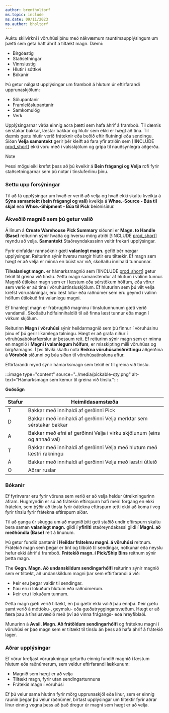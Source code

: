 ```yaml
---
author: brentholtorf
ms.topic: include
ms.date: 09/11/2023
ms.author: bholtorf
---
```


Auktu skilvirkni í vöruhúsi þínu með nákvæmum rauntímaupplýsingum um þætti sem geta haft áhrif á tiltækt magn. Dæmi: 

* Birgðastig
* Staðsetningar
* Vinnslustig
* Hlutir í sóttkví
* Bókanir

Þú getur nálgast upplýsingar um framboð á hlutum úr eftirfarandi upprunaskjölum:

* Sölupantanir
* Framleiðslupantanir
* Samkomulög
* Verk

Upplýsingarnar virða einnig aðra þætti sem hafa áhrif á framboð. Til dæmis sérstakar bakkar, læstar bakkar og hlutir sem ekki er hægt að tína. Til dæmis gætu hlutir verið fráteknir eða beðið eftir flutningi eða sendingu. Síðan **Velja samantekt**  gerir þér kleift að fara yfir atriðin sem [!INCLUDE [prod_short](prod_short.md)] ekki voru með í valsskjölum og grípa til nauðsynlegra aðgerða.

> [!NOTE]
> Þessi möguleiki krefst þess að þú kveikir á **Bein frágangi og Velja** rofi fyrir staðsetningarnar sem þú notar í tínsluferlinu þínu.

### <a name="set-up-previews"></a>Settu upp forsýningar

Til að fá upplýsingar um hvað er verið að velja og hvað ekki skaltu kveikja á **Sýna samantekt (bein frágangi og vali)** kveikja á **Whse.-Source - Búa til skjal** eða **Whse.-Shipment - Búa til Pick** beiðnisíður.

### <a name="determine-the-quantity-you-can-pick"></a>Ákveðið magnið sem þú getur valið

Á línum á  **Create Warehouse Pick Summary** síðunni er **Magn. to Handle (Base)** reiturinn sýnir hvaða og hversu mörg atriði [!INCLUDE [prod_short](prod_short.md)] reyndu að velja.  **Samantekt** Staðreyndakassinn veitir frekari upplýsingar.

Fyrir einfaldar rannsóknir gæti **valanlegt magn.**  gefið þér nægar upplýsingar. Reiturinn sýnir hversu margir hlutir eru tiltækir. Ef magn sem hægt er að velja er minna en búist var við, skoðaðu innihald tunnunnar.

 **Tilvalanlegt magn.** er hámarksmagnið sem [!INCLUDE [prod_short](prod_short.md)] getur tekið til greina við tínslu. Þetta magn samanstendur af hlutum í valinn tunnur. Magnið útilokar magn sem er í læstum eða sérstökum hólfum, eða vörur sem verið er að tína í vöruhústínsluskjölum. Ef hluturinn sem þú vilt velja krefst vörurakningar, eru læst lotu- eða raðnúmer sem eru geymd í valinn hólfum útilokuð frá valanlegu magni.

Ef tínanlegt magn er frábrugðið magninu í tínslutunnunum gæti verið vandamál. Skoðaðu hólfainnihaldið til að finna læst tunnur eða magn í virkum skjölum.

Reiturinn **Magn í vöruhúsi**  sýnir heildarmagnið sem þú finnur í vöruhúsinu þínu ef þú gerir líkamlega talningu. Hægt er að grafa niður í vöruhúsabókarfærslur úr þessum reit. Ef reiturinn sýnir magn sem er minna en magnið í **Magni í valanlegum hólfum**, er misskipting milli vöruhúss og birgðamagns. Í því tilviki skaltu nota **Reikna vöruhúsaleiðréttingu** aðgerðina á  **Vörubók** síðunni og búa síðan til vöruhúsatínsluna aftur.

Eftirfarandi mynd sýnir hámarksmagn sem tekið er til greina við tínslu.

:::image type="content" source="../media/pickable-qty.png" alt-text="Hámarksmagn sem kemur til greina við tínslu.":::

**Goðsögn**

|Stafur  |Heimildasamstæða  |
|---------|---------|
|T     |Bakkar með innihaldi af gerðinni Pick         |
|D     |Bakkar með innihaldi af gerðinni Velja merktar sem sérstakar bakkar        |
|A     |Bakkar með efni af gerðinni Velja í virku skjölunum (eins og annað val)       |
|T     |Bakkar með innihaldi af gerðinni Velja með hlutum með læstri rakningu         |
|Á     |Bakkar með innihaldi af gerðinni Velja með læstri útleið         |
|O     |Aðrar ruslar         |

### <a name="reservations"></a>Bókanir

Ef fyrirvarar eru fyrir vöruna sem verið er að velja heldur útreikningurinn áfram. Hugmyndin er sú að frátekin eftirspurn hafi meiri forgang en ekki frátekin, sem þýðir að tínsla fyrir óátekna eftirspurn ætti ekki að koma í veg fyrir tínslu fyrir frátekna eftirspurn síðar.

Til að ganga úr skugga um að magnið þitt geti staðið undir eftirspurn skaltu bera saman **valanlegt magn.** gildi í **yfirliti** staðreyndakassi gildi í **Magni. að meðhöndla (Base)** reit á línunum.

Þú getur fundið pantanir í **Heildar fráteknu magni. á vöruhúsi** reitnum. Frátekið magn sem þegar er tínt og tilbúið til sendingar, notkunar eða neyslu hefur ekki áhrif á framboð.  **Frátekið magn. í Pick/Ship Bins** reitnum sýnir þetta magn.

The **Gegn. Magn. Að undanskildum sendingarhólfi** reiturinn sýnir magnið sem er tiltækt, að undanskildum magni þar sem eftirfarandi á við:

* Þeir eru þegar valdir til sendingar.
* Þau eru í lokuðum hlutum eða raðnúmerum.
* Þeir eru í lokuðum tunnum.

Þetta magn gæti verið tiltækt, en þú gætir ekki valið þau ennþá. Þeir gætu samt verið á móttöku-, geymslu- eða gæðatryggingarsvæðum. Hægt er að færa þau á tínslusvæðið með því að vinna frágangs- eða hreyfiblaði.

Munurinn á **Avail. Magn. Að frátöldum sendingarhólfi** og fráteknu magni í vöruhúsi er það magn sem er tiltækt til tínslu án þess að hafa áhrif á frátekið lager.

### <a name="other-details"></a>Aðrar upplýsingar

Ef vörur krefjast vörurakningar geturðu einnig fundið magnið í læstum hlutum eða raðnúmerum, sem veldur eftirfarandi lækkunum:

* Magnið sem hægt er að velja
* Tiltækt magn, fyrir utan sendingartunnuna
* Frátekið magn í vöruhúsi 

Ef þú velur sama hlutinn fyrir mörg upprunaskjöl eða línur, sem er einnig raunin þegar þú velur raðnúmer, birtast upplýsingar um tiltektir fyrir aðrar línur einnig vegna þess að það dregur úr magni sem hægt er að velja.
